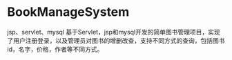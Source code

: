 # BookManageSystem
jsp、servlet、mysql
基于Servlet，jsp和mysql开发的简单图书管理项目，实现了用户注册登录，以及管理员对图书的增删改查，支持不同方式的查询，包括图书id，名字，价格，作者等不同方式。
